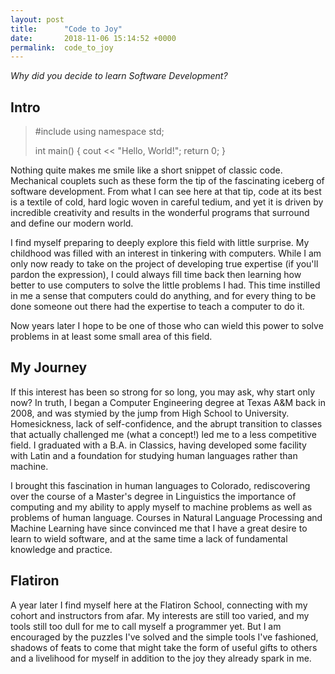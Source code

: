 ```yaml
---
layout: post
title:      "Code to Joy"
date:       2018-11-06 15:14:52 +0000
permalink:  code_to_joy
---
```



*Why did you decide to learn Software Development?*

## Intro

> #include <iostream>
> using namespace std;
> 
> int main() 
> {
>     cout << "Hello, World!";
>     return 0;
> }

Nothing quite makes me smile like a short snippet of classic code. Mechanical couplets such as these form the tip of the fascinating iceberg of software development. From what I can see here at that tip, code at its best is a textile of cold, hard logic woven in careful tedium, and yet it is driven by incredible creativity and results in the wonderful programs that surround and define our modern world.

I find myself preparing to deeply explore this field with little surprise. My childhood was filled with an interest in tinkering with computers. While I am only now ready to take on the project of developing true expertise (if you'll pardon the expression), I could always fill time back then learning how better to use computers to solve the little problems I had. This time instilled in me a sense that computers could do anything, and for every thing to be done someone out there had the expertise to teach a computer to do it.

Now years later I hope to be one of those who can wield this power to solve problems in at least some small area of this field. 

## My Journey

If this interest has been so strong for so long, you may ask, why start only now? In truth, I began a Computer Engineering degree at Texas A&M back in 2008, and was stymied by the jump from High School to University. Homesickness, lack of self-confidence, and the abrupt transition to classes that actually challenged me (what a concept!) led me to a less competitive field. I graduated with a B.A. in Classics, having developed some facility with Latin and a foundation for studying human languages rather than machine.

I brought this fascination in human languages to Colorado, rediscovering over the course of a Master's degree in Linguistics the importance of computing and my ability to apply myself to machine problems as well as problems of human language. Courses in Natural Language Processing and Machine Learning have since convinced me that I have a great desire to learn to wield software, and at the same time a lack of fundamental knowledge and practice.

## Flatiron

A year later I find myself here at the Flatiron School, connecting with my cohort and instructors from afar. My interests are still too varied, and my tools still too dull for me to call myself a programmer yet. But I am encouraged by the puzzles I've solved and the simple tools I've fashioned, shadows of feats to come that might take the form of useful gifts to others and a livelihood for myself in addition to the joy they already spark in me.


